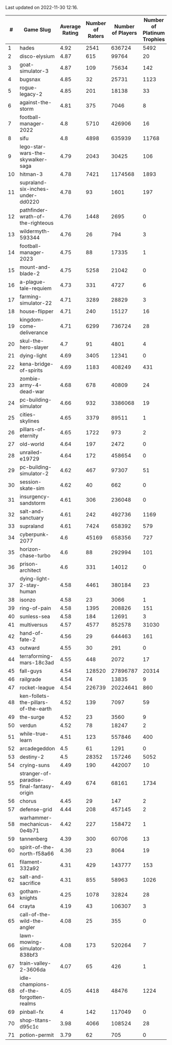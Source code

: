 Last updated on 2022-11-30 12:16.


|#|Game Slug|Average Rating|Number of Raters|Number of Players|Number of Platinum Trophies|Max Rarity (%)|
|---|---|---|---|---|---|---|
|1|hades|4.92|2541|636724|5492|89|
|2|disco-elysium|4.87|615|99764|20|28|
|3|goat-simulator-3|4.87|109|75634|142|91|
|4|bugsnax|4.85|32|25731|1123|97|
|5|rogue-legacy-2|4.85|201|18138|33|1|
|6|against-the-storm|4.81|375|7046|8|29|
|7|football-manager-2022|4.8|5710|426906|16|49|
|8|sifu|4.8|4898|635939|11768|96|
|9|lego-star-wars-the-skywalker-saga|4.79|2043|30425|106|98|
|10|hitman-3|4.78|7421|1174568|1893|48|
|11|supraland-six-inches-under-dd0220|4.78|93|1601|197|99|
|12|pathfinder-wrath-of-the-righteous|4.76|1448|2695|0|41|
|13|wildermyth-593344|4.76|26|794|3|3|
|14|football-manager-2023|4.75|88|17335|1|80|
|15|mount-and-blade-2|4.75|5258|21042|0|8|
|16|a-plague-tale-requiem|4.73|331|4727|6|92|
|17|farming-simulator-22|4.71|3289|28829|3|80|
|18|house-flipper|4.71|240|15127|16|93|
|19|kingdom-come-deliverance|4.71|6299|736724|28|30|
|20|skul-the-hero-slayer|4.7|91|4801|4|96|
|21|dying-light|4.69|3405|12341|0|96|
|22|kena-bridge-of-spirits|4.69|1183|408249|431|94|
|23|zombie-army-4-dead-war|4.68|678|40809|24|67|
|24|pc-building-simulator|4.66|932|3386068|19|48|
|25|cities-skylines|4.65|3379|89511|1|74|
|26|pillars-of-eternity|4.65|1722|973|2|80|
|27|old-world|4.64|197|2472|0|85|
|28|unrailed-e19729|4.64|172|458654|0|4|
|29|pc-building-simulator-2|4.62|467|97307|51|75|
|30|session-skate-sim|4.62|40|662|0|26|
|31|insurgency-sandstorm|4.61|306|236048|0|6|
|32|salt-and-sanctuary|4.61|242|492736|1169|83|
|33|supraland|4.61|7424|658392|579|99|
|34|cyberpunk-2077|4.6|45169|658356|727|62|
|35|horizon-chase-turbo|4.6|88|292994|101|83|
|36|prison-architect|4.6|331|14012|0|36|
|37|dying-light-2-stay-human|4.58|4461|380184|23|0.9|
|38|isonzo|4.58|23|3066|1|61|
|39|ring-of-pain|4.58|1395|208826|151|96|
|40|sunless-sea|4.58|184|12691|3|37|
|41|multiversus|4.57|4577|852578|31030|78|
|42|hand-of-fate-2|4.56|29|644463|161|72|
|43|outward|4.55|30|291|0|78|
|44|terraforming-mars-18c3ad|4.55|448|2072|17|73|
|45|fall-guys|4.54|128520|27896787|20314|5|
|46|railgrade|4.54|74|13835|9|98|
|47|rocket-league|4.54|226739|20224641|860|76|
|48|ken-follets-the-pillars-of-the-earth|4.52|139|7097|59|49|
|49|the-surge|4.52|23|3560|9|94|
|50|verdun|4.52|78|18247|2|73|
|51|while-true-learn|4.51|123|557846|400|93|
|52|arcadegeddon|4.5|61|1291|0|93|
|53|destiny-2|4.5|28352|157246|5052|95|
|54|crying-suns|4.49|190|442007|10|65|
|55|stranger-of-paradise-final-fantasy-origin|4.49|674|68161|1734|98|
|56|chorus|4.45|29|147|2|84|
|57|defense-grid|4.44|208|457145|2|80|
|58|warhammer-mechanicus-0e4b71|4.42|227|158472|1|24|
|59|tannenberg|4.39|300|60706|13|86|
|60|spirit-of-the-north-f58a66|4.36|23|8064|19|60|
|61|filament-332a92|4.31|429|143777|153|93|
|62|salt-and-sacrifice|4.31|855|58963|1026|91|
|63|gotham-knights|4.25|1078|32824|28|0.7|
|64|crayta|4.19|43|106307|3|23|
|65|call-of-the-wild-the-angler|4.08|25|355|0|91|
|66|lawn-mowing-simulator-838bf3|4.08|173|520264|7|87|
|67|train-valley-2-3606da|4.07|65|426|1|89|
|68|idle-champions-of-the-forgotten-realms|4.05|4418|48476|1224|2|
|69|pinball-fx|4|142|117049|0|86|
|70|shop-titans-d95c1c|3.98|4066|108524|28|98|
|71|potion-permit|3.79|62|705|0|98|
